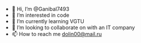 - 👋 Hi, I’m @Ganibal7493
- 👀 I’m interested in code
- 🌱 I’m currently learning VGTU
- 💞️ I’m looking to collaborate on with an IT company
- 📫 How to reach me dolin00@mail.ru

<!---
Ganibal7493/Ganibal7493 is a ✨ special ✨ repository because its `README.md` (this file) appears on your GitHub profile.
You can click the Preview link to take a look at your changes.
--->
